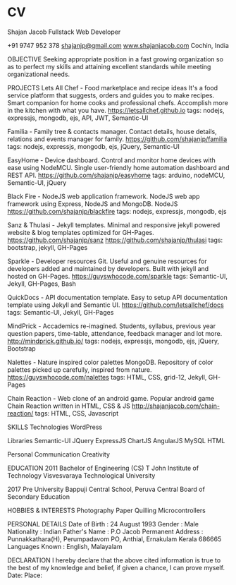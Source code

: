 # CV
Shajan Jacob
Fullstack Web Developer

+91 9747 952 378
shajanjp@gmail.com
www.shajanjacob.com
Cochin, India

OBJECTIVE
Seeking appropriate position in a fast growing organization so as to perfect my skills and attaining excellent standards while meeting organizational needs.

PROJECTS
Lets All Chef - Food marketplace and recipe ideas
It's a food service platform that suggests, orders and guides you to make recipes. Smart companion for home cooks and professional chefs. Accomplish more in the kitchen with what you have.
https://letsallchef.github.io
tags: nodejs, expressjs, mongodb, ejs, API, JWT, Semantic-UI  

Familia - Family tree & contacts manager.
Contact details, house details, relations and events manager for family.
https://github.com/shajanjp/familia
tags: nodejs, expressjs, mongodb, ejs, jQuery, Semantic-UI

EasyHome - Device dashboard.
Control and monitor home devices with ease using NodeMCU. Single user-friendly home automation dashboard and REST API.
https://github.com/shajanjp/easyhome
tags: arduino, nodeMCU, Semantic-UI, jQuery

Black Fire - NodeJS web application framework.
NodeJS web app framework using Express, NodeJS and MongoDB. NodeJS
https://github.com/shajanjp/blackfire
tags: nodejs, expressjs, mongodb, ejs 

Sanz & Thulasi - Jekyll templates.
Minimal and responsive jekyll powered website & blog templates optimized for GH-Pages.
https://github.com/shajanjp/sanz
https://github.com/shajanjp/thulasi
tags: bootstrap, jekyll, GH-Pages

Sparkle - Developer resources Git.
Useful and genuine resources for developers added and maintained by developers. Built with jekyll and hosted on GH-Pages.
https://guyswhocode.com/sparkle
tags: Semantic-UI, Jekyll, GH-Pages, Bash

QuickDocs - API documentation template.
Easy to setup API documentation template using Jekyll and Semantic UI.
https://github.com/letsallchef/docs
tags: Semantic-UI, Jekyll, GH-Pages

MindPrick - Accademics re-imagined.
Students, syllabus, previous year question papers, time-table, attendance, feedback manager and lot more.
http://mindprick.github.io/
tags: nodejs, expressjs, mongodb, ejs, jQuery, Bootstrap

Nalettes - Nature inspired color palettes MongoDB.
Repository of color palettes picked up carefully, inspired from nature.
https://guyswhocode.com/nalettes
tags: HTML, CSS, grid-12, Jekyll, GH-Pages

Chain Reaction - Web clone of an android game.
Popular android game Chain Reaction written in HTML, CSS & JS
http://shajanjacob.com/chain-reaction/
tags: HTML, CSS, Javascript


SKILLS
Technologies
WordPress

Libraries
Semantic-UI
JQuery
ExpressJS
ChartJS
AngularJS
MySQL
HTML

Personal
Communication
Creativity

EDUCATION 
2011
Bachelor of Engineering (CS)
T John Institute of Technology
Visvesvaraya Technological University

2017
Pre University
Bappuji Central School, Peruva
Central Board of Secondary Education

HOBBIES & INTERESTS
Photography 
Paper Quilling
Microcontrollers

PERSONAL DETAILS
Date of Birth : 24 August 1993
Gender : Male
Nationality : Indian
Father's Name : P.O Jacob
Permanent Address :
	Punnakkathara(H), Perumpadavom PO, Anthial,
	Ernakulam Kerala 686665
Languages Known :	English, Malayalam

DECLARATION
I hereby declare that the above cited information is true to the best of my knowledge and belief, if given a chance, I can prove myself.
Date:
Place: